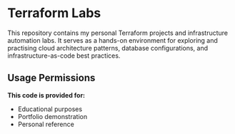 # Terraform Labs

This repository contains my personal Terraform projects and infrastructure automation labs. It serves as a hands-on environment for exploring and practising cloud architecture patterns, database configurations, and infrastructure-as-code best practices.

## Usage Permissions

**This code is provided for:**
- Educational purposes
- Portfolio demonstration
- Personal reference

